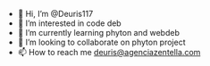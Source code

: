 - 👋 Hi, I’m @Deuris117
- 👀 I’m interested in code deb
- 🌱 I’m currently learning phyton and webdeb
- 💞️ I’m looking to collaborate on phyton project
- 📫 How to reach me deuris@agenciazentella.com

<!---
Deuris117/Deuris117 is a ✨ special ✨ repository because its `README.md` (this file) appears on your GitHub profile.
You can click the Preview link to take a look at your changes.
--->
